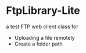 # FtpLibrary-Lite
a test FTP web client class for 
* Uploading a file remotely
* Create a folder path


